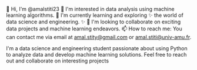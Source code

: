 👋 Hi, I'm @amalstiti23
👀 I'm interested in data analysis using machine learning algorithms.
🌱 I'm currently learning and exploring ✨ the world of data science and engineering.
✨ 💞️ I'm looking to collaborate on exciting data projects and machine learning endeavors.
📫 How to reach me: You can contact me via email at amal.stity@gmail.com or amal.stiti@univ-amu.fr.

I'm a data science and engineering student passionate about using Python to analyze data and develop machine learning solutions. 
Feel free to reach out and collaborate on interesting projects

<!---
stitiamal/stitiamal is a ✨ special ✨ repository because its `README.md` (this file) appears on your GitHub profile.
You can click the Preview link to take a look at your changes.
--->
